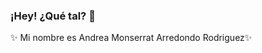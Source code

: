 ### ¡Hey! ¿Qué tal? 👋

✨ Mi nombre es Andrea Monserrat Arredondo Rodriguez✨ 

<!--
**Andrea-Monserrat/Andrea-Monserrat** is a ✨ _special_ ✨ repository because its `README.md` (this file) appears on your GitHub profile.

Yo elegí estudiar Actuaría y terminé enamorada de la programación :person_with_pouting_face:

La mayor parte del tiempo programo con Python, I :heart: :snake:.
Pero también le sé a R, Javascript (leve) y SAS

:computer: Actualmente trabajo como Data scientist jr en @DataloopMx


Me gusta la ciencia y en general compartir conocimiento, por esto soy voluntaria 🔭 en Clubes de Ciencias Mx
:dart: y colaboro 👯 con personas personas muy cool en @QuarentineHUB


- 🤔 I’m looking for help with ..
- 😄 Mi red social favorita es Twitter ¿nos seguimos? [@AndreMonserratt](https://twitter.com/AndreMonserratt) y/o [@esteusermurio](https://twitter.com/esteusermurio)
- ⚡ Fun fact: Mi animal favorito son los gatos, tengo dos. :cat: :cat:
- :black_nib: en ratos libres escribo no tan buenas historias sobre redes sociales y más en [Medium] (https://medium.com/@andrea.monserrat.ar/con-tal-de-mantenerse-quieto-i-b1f078c9f61d?source=friends_link&sk=35cc9990e543d2c94b2eb0fdbfa830f0)


-:email: \*andrea.monserrat.ar@gmail.com\*  & \*arredondo@dataloop.mx\* 📫
